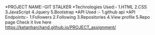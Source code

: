 *PROJECT NAME:-GIT STALKER *Technologies Used:- 1.HTML 2.CSS 3.JavaScript 4.Jquery 5.Bootstrap *API Used :- 1.github api *API Endpoints:- 1.Followers 2.Following 3.Repositories 4.View profile 5.Repo page Check it live here https://ketanharchand.github.io/PROJECT_assignment/
